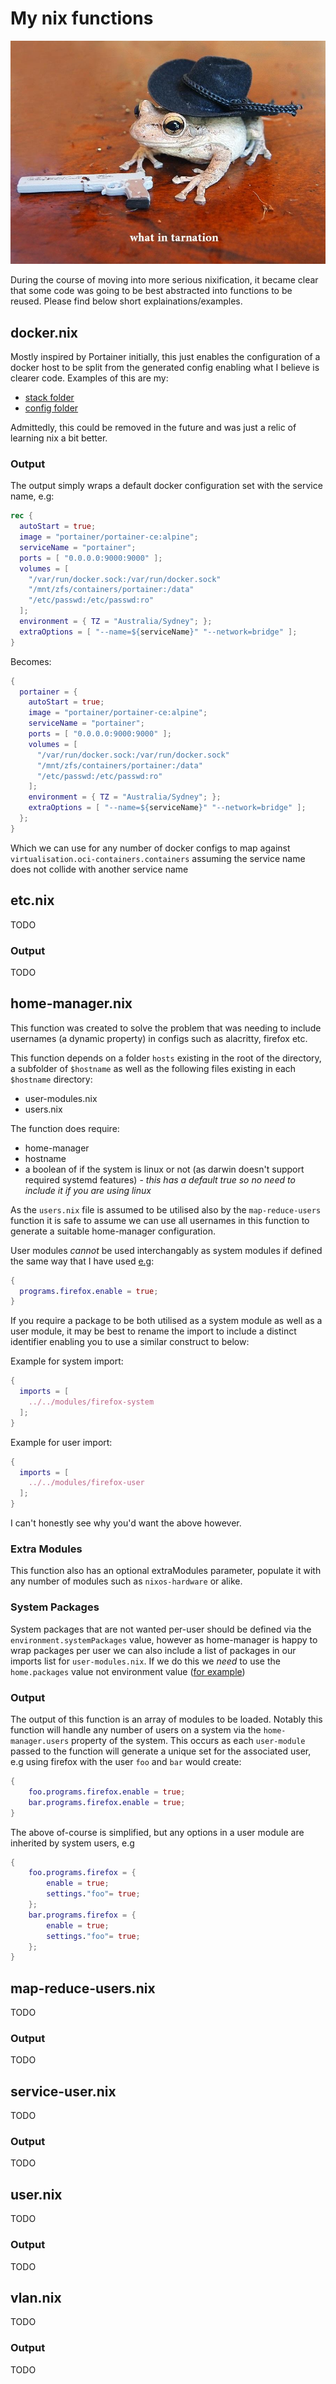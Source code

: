 # My nix functions

![What in tarnation](https://github.com/JayRovacsek/ncsg-presentation-feb-2022/blob/main/resources/what-in.jpg?raw=true)

During the course of moving into more serious nixification, it became clear that some code was going to be best abstracted into functions to be reused. Please find below short explainations/examples.

## docker.nix
Mostly inspired by Portainer initially, this just enables the configuration of a docker host to be split from the generated config enabling what I believe is clearer code. Examples of this are my:
* [stack folder](https://github.com/JayRovacsek/nix-config/tree/main/modules/docker/stacks)
* [config folder](https://github.com/JayRovacsek/nix-config/tree/main/modules/docker/configs)

Admittedly, this could be removed in the future and was just a relic of learning nix a bit better.

### Output
The output simply wraps a default docker configuration set with the service name, e.g:
```nix
rec {
  autoStart = true;
  image = "portainer/portainer-ce:alpine";
  serviceName = "portainer";
  ports = [ "0.0.0.0:9000:9000" ];
  volumes = [
    "/var/run/docker.sock:/var/run/docker.sock"
    "/mnt/zfs/containers/portainer:/data"
    "/etc/passwd:/etc/passwd:ro"
  ];
  environment = { TZ = "Australia/Sydney"; };
  extraOptions = [ "--name=${serviceName}" "--network=bridge" ];
}
```
Becomes:
```nix
{
  portainer = {
    autoStart = true;
    image = "portainer/portainer-ce:alpine";
    serviceName = "portainer";
    ports = [ "0.0.0.0:9000:9000" ];
    volumes = [
      "/var/run/docker.sock:/var/run/docker.sock"
      "/mnt/zfs/containers/portainer:/data"
      "/etc/passwd:/etc/passwd:ro"
    ];
    environment = { TZ = "Australia/Sydney"; };
    extraOptions = [ "--name=${serviceName}" "--network=bridge" ];
  };
}
```

Which we can use for any number of docker configs to map against `virtualisation.oci-containers.containers` assuming the service name does not collide with another service name

## etc.nix
TODO

### Output
TODO

## home-manager.nix
This function was created to solve the problem that was needing to include usernames (a dynamic property) in configs such as alacritty, firefox etc.

This function depends on a folder `hosts` existing in the root of the directory, a subfolder of `$hostname` as well as the following files existing in each `$hostname` directory:

* user-modules.nix
* users.nix

The function does require:

* home-manager
* hostname
* a boolean of if the system is linux or not (as darwin doesn't support required systemd features) - _this has a default true so no need to include it if you are using linux_

As the `users.nix` file is assumed to be utilised also by the `map-reduce-users` function it is safe to assume we can use all usernames in this function to generate a suitable home-manager configuration.

User modules _cannot_ be used interchangably as system modules if defined the same way that I have used [e.g](https://github.com/JayRovacsek/nix-config/blob/5f37e2d5c6c9fc0d9013a3196777c8d8ccc5f203/modules/firefox/default.nix#L1):
```nix
{
  programs.firefox.enable = true;
}
``` 

If you require a package to be both utilised as a system module as well as a user module, it may be best to rename the import to include a distinct identifier enabling you to use a similar construct to below:

Example for system import: 
```nix
{
  imports = [
    ../../modules/firefox-system
  ];
}
```

Example for user import: 
```nix
{
  imports = [
    ../../modules/firefox-user
  ];
}
```

I can't honestly see why you'd want the above however.

### Extra Modules
This function also has an optional extraModules parameter, populate it with any number of modules such as `nixos-hardware` or alike.

### System Packages
System packages that are not wanted per-user should be defined via the `environment.systemPackages` value, however as home-manager is happy to wrap packages per user we can also include a list of packages in our imports list for `user-modules.nix`. If we do this we _need_ to use the `home.packages` value not environment value ([for example](https://github.com/JayRovacsek/nix-config/blob/5f37e2d5c6c9fc0d9013a3196777c8d8ccc5f203/hosts/alakazam/user-modules.nix#L11))

### Output
The output of this function is an array of modules to be loaded. Notably this function will handle any number of users on a system via the `home-manager.users` property of the system. This occurs as each `user-module` passed to the function will generate a unique set for the associated user, e.g using firefox with the user `foo` and `bar` would create:
```nix
{
    foo.programs.firefox.enable = true;
    bar.programs.firefox.enable = true;
}
```

The above of-course is simplified, but any options in a user module are inherited by system users, e.g
```nix
{
    foo.programs.firefox = {
        enable = true;
        settings."foo"= true;
    };
    bar.programs.firefox = {
        enable = true;
        settings."foo"= true;
    };
}
```

## map-reduce-users.nix
TODO

### Output
TODO

## service-user.nix
TODO

### Output
TODO

## user.nix
TODO

### Output
TODO

## vlan.nix
TODO

### Output
TODO